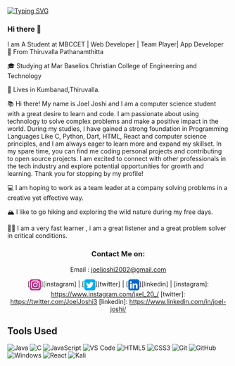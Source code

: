 [![Typing SVG](https://readme-typing-svg.herokuapp.com?font=Fira+Code&duration=3000&pause=100&width=435&lines=Hi.......;I+am+Joel+Joshi)](https://git.io/typing-svg)

### Hi there 👋


I am A Student at MBCCET | Web Developer | Team Player| App Developer
👋 From Thiruvalla Pathanamthitta 

🎓 Studying at Mar Baselios Christian College of Engineering and Technology

🌇 Lives in Kumbanad,Thiruvalla.

📚 Hi there! My name is Joel Joshi  and I am a computer science student with a great desire to learn and code. I am passionate about using technology to solve complex problems and make a positive impact in the world. During my studies, I have gained a strong foundation in Programming Languages Like C, Python, Dart, HTML, React and computer science principles, and I am always eager to learn more and expand my skillset. In my spare time, you can find me coding personal projects and contributing to open source projects. I am excited to connect with other professionals in the tech industry and explore potential opportunities for growth and learning. Thank you for stopping by my profile!

💻 I am hoping to work as a team leader at a company solving problems in a creative yet effective way.

🏔 I like to go hiking and exploring the wild nature during my free days.

💪🏽 I am a very fast learner , i am a great listener and a great problem solver in critical conditions.


<div align='center'>

### Contact Me on:
Email : joeljoshi2002@gmail.com


[<img align="center" alt="Instagram" width="25px" height="25px" src="https://raw.githubusercontent.com/itsachrafmansari/itsachrafmansari/main/icons/instagragm.svg"/>][instagram]  |
[<img align="center" alt="Instagram" width="25px" height="25px" src="https://raw.githubusercontent.com/itsachrafmansari/itsachrafmansari/main/icons/twitter.svg" />][twitter]  |
[<img align="center" alt="Linkedin" width="25px" height="25px" src="https://raw.githubusercontent.com/itsachrafmansari/itsachrafmansari/main/icons/linkedin.svg" />][linkedin]  |
[instagram]: https://www.instagram.com/jxel_20_/
[twitter]: https://twitter.com/JoelJoshi3
[linkedin]: https://www.linkedin.com/in/joel-joshi/


</div>

## Tools Used

![Java](https://img.shields.io/badge/-Java-61DAFB?style=flat-square&logo=java&logoColor=ffffff)
![C](https://img.shields.io/badge/-C-%23F05032?style=flat-square&logo=c&logoColor=%23ffffff)
![JavaScript](https://img.shields.io/badge/-JavaScript-%23F7DF1C?style=flat-square&logo=javascript&logoColor=000000&labelColor=%23F7DF1C&color=%23FFCE5A)
![VS Code](http://img.shields.io/badge/-VS%20Code-007ACC?style=flat-square&logo=visual-studio-code&logoColor=ffffff)
![HTML5](https://img.shields.io/badge/-HTML5-%23E44D27?style=flat-square&logo=html5&logoColor=ffffff)
![CSS3](https://img.shields.io/badge/-CSS3-%231572B6?style=flat-square&logo=css3)
![Git](https://img.shields.io/badge/-Git-%23F05032?style=flat-square&logo=git&logoColor=%23ffffff)
![GitHub](https://img.shields.io/badge/-GitHub-181717?style=flat-square&logo=github)
![Windows](http://img.shields.io/badge/-Windows-0078D6?style=flat-square&logo=windows&logoColor=ffffff)
![React](https://img.shields.io/badge/-React-%23E44D27?style=flat-square&logo=react&logoColor=ffffff)
![Kali](https://img.shields.io/badge/Kali%20Linex-Hack-blue)

